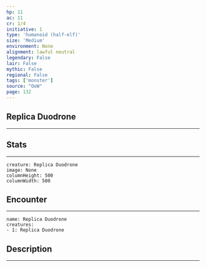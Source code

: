 ```yaml
---
hp: 11
ac: 11
cr: 1/4
initiative: 1
type: 'humanoid (half-elf)'    
size: 'Medium'
environment: None
alignment: lawful neutral
legendary: False
lair: False
mythic: False
regional: False
tags: ['monster']
source: "OoW"
page: 132
---
```


## Replica Duodrone
---



## Stats
---

```statblock
creature: Replica Duodrone
image: None
columnHeight: 500
columnWidth: 500
```

## Encounter
---

```encounter-table
name: Replica Duodrone
creatures:
- 1: Replica Duodrone
```

## Description
---




